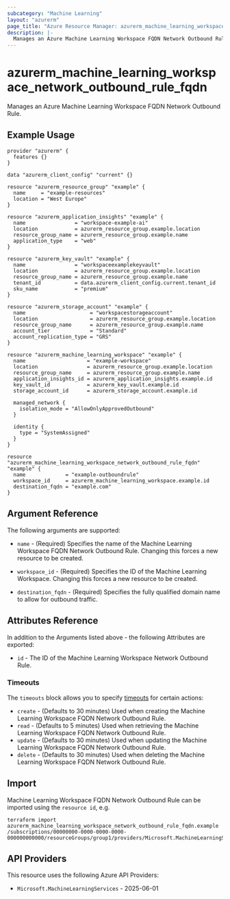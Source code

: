 ```yaml
---
subcategory: "Machine Learning"
layout: "azurerm"
page_title: "Azure Resource Manager: azurerm_machine_learning_workspace_network_outbound_rule_fqdn"
description: |-
  Manages an Azure Machine Learning Workspace FQDN Network Outbound Rule.
---
```

# azurerm_machine_learning_workspace_network_outbound_rule_fqdn

Manages an Azure Machine Learning Workspace FQDN Network Outbound Rule.


## Example Usage

```hcl
provider "azurerm" {
  features {}
}

data "azurerm_client_config" "current" {}

resource "azurerm_resource_group" "example" {
  name     = "example-resources"
  location = "West Europe"
}

resource "azurerm_application_insights" "example" {
  name                = "workspace-example-ai"
  location            = azurerm_resource_group.example.location
  resource_group_name = azurerm_resource_group.example.name
  application_type    = "web"
}

resource "azurerm_key_vault" "example" {
  name                = "workspaceexamplekeyvault"
  location            = azurerm_resource_group.example.location
  resource_group_name = azurerm_resource_group.example.name
  tenant_id           = data.azurerm_client_config.current.tenant_id
  sku_name            = "premium"
}

resource "azurerm_storage_account" "example" {
  name                     = "workspacestorageaccount"
  location                 = azurerm_resource_group.example.location
  resource_group_name      = azurerm_resource_group.example.name
  account_tier             = "Standard"
  account_replication_type = "GRS"
}

resource "azurerm_machine_learning_workspace" "example" {
  name                    = "example-workspace"
  location                = azurerm_resource_group.example.location
  resource_group_name     = azurerm_resource_group.example.name
  application_insights_id = azurerm_application_insights.example.id
  key_vault_id            = azurerm_key_vault.example.id
  storage_account_id      = azurerm_storage_account.example.id

  managed_network {
    isolation_mode = "AllowOnlyApprovedOutbound"
  }

  identity {
    type = "SystemAssigned"
  }
}

resource "azurerm_machine_learning_workspace_network_outbound_rule_fqdn" "example" {
  name             = "example-outboundrule"
  workspace_id     = azurerm_machine_learning_workspace.example.id
  destination_fqdn = "example.com"
}
```

## Argument Reference

The following arguments are supported:

* `name` - (Required) Specifies the name of the Machine Learning Workspace FQDN Network Outbound Rule. Changing this forces a new resource to be created.

* `workspace_id` - (Required) Specifies the ID of the Machine Learning Workspace. Changing this forces a new resource to be created.

* `destination_fqdn` - (Required) Specifies the fully qualified domain name to allow for outbound traffic.


## Attributes Reference

In addition to the Arguments listed above - the following Attributes are exported:

* `id` - The ID of the Machine Learning Workspace Network Outbound Rule.

### Timeouts

The `timeouts` block allows you to specify [timeouts](https://www.terraform.io/language/resources/syntax#operation-timeouts) for certain actions:

* `create` - (Defaults to 30 minutes) Used when creating the Machine Learning Workspace FQDN Network Outbound Rule.
* `read` - (Defaults to 5 minutes) Used when retrieving the Machine Learning Workspace FQDN Network Outbound Rule.
* `update` - (Defaults to 30 minutes) Used when updating the Machine Learning Workspace FQDN Network Outbound Rule.
* `delete` - (Defaults to 30 minutes) Used when deleting the Machine Learning Workspace FQDN Network Outbound Rule.

## Import

Machine Learning Workspace FQDN Network Outbound Rule can be imported using the `resource id`, e.g.

```shell
terraform import azurerm_machine_learning_workspace_network_outbound_rule_fqdn.example /subscriptions/00000000-0000-0000-0000-000000000000/resourceGroups/group1/providers/Microsoft.MachineLearningServices/workspaces/workspace1/outboundRules/rule1
```

## API Providers
<!-- This section is generated, changes will be overwritten -->
This resource uses the following Azure API Providers:

* `Microsoft.MachineLearningServices` - 2025-06-01
